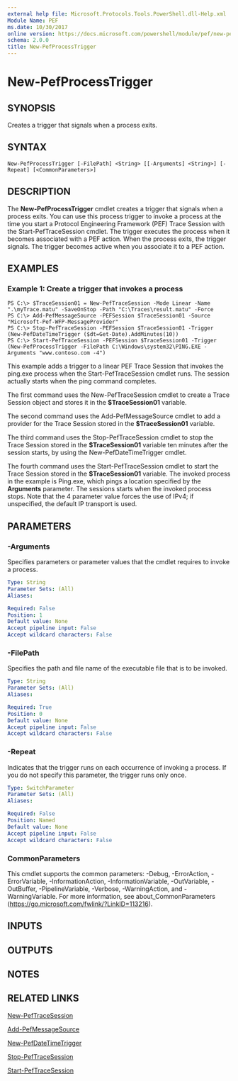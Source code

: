```yaml
---
external help file: Microsoft.Protocols.Tools.PowerShell.dll-Help.xml
Module Name: PEF
ms.date: 10/30/2017
online version: https://docs.microsoft.com/powershell/module/pef/new-pefprocesstrigger?view=windowsserver2012r2-ps&wt.mc_id=ps-gethelp
schema: 2.0.0
title: New-PefProcessTrigger
---
```


# New-PefProcessTrigger

## SYNOPSIS
Creates a trigger that signals when a process exits.

## SYNTAX

```
New-PefProcessTrigger [-FilePath] <String> [[-Arguments] <String>] [-Repeat] [<CommonParameters>]
```

## DESCRIPTION
The **New-PefProcessTrigger** cmdlet creates a trigger that signals when a process exits.
You can use this process trigger to invoke a process at the time you start a Protocol Engineering Framework (PEF) Trace Session with the Start-PefTraceSession cmdlet.
The trigger executes the process when it becomes associated with a PEF action.
When the process exits, the trigger signals.
The trigger becomes active when you associate it to a PEF action.

## EXAMPLES

### Example 1: Create a trigger that invokes a process
```
PS C:\> $TraceSession01 = New-PefTraceSession -Mode Linear -Name ".\myTrace.matu" -SaveOnStop -Path "C:\Traces\result.matu" -Force
PS C:\> Add-PefMessageSource -PEFSession $TraceSession01 -Source "Microsoft-Pef-WFP-MessageProvider"
PS C:\> Stop-PefTraceSession -PEFSession $TraceSession01 -Trigger (New-PefDateTimeTrigger ($dt=Get-Date).AddMinutes(10))
PS C:\> Start-PefTraceSession -PEFSession $TraceSession01 -Trigger (New-PefProcessTrigger -FilePath C:\Windows\system32\PING.EXE -Arguments "www.contoso.com -4")
```

This example adds a trigger to a linear PEF Trace Session that invokes the ping.exe process when the Start-PefTraceSession cmdlet runs.
The session actually starts when the ping command completes.

The first command uses the New-PefTraceSession cmdlet to create a Trace Session object and stores it in the **$TraceSession01** variable.

The second command uses the Add-PefMessageSource cmdlet to add a provider for the Trace Session stored in the **$TraceSession01** variable.

The third command uses the Stop-PefTraceSession cmdlet to stop the Trace Session stored in the **$TraceSession01** variable ten minutes after the session starts, by using the New-PefDateTimeTrigger cmdlet.

The fourth command uses the Start-PefTraceSession cmdlet to start the Trace Session stored in the **$TraceSession01** variable.
The invoked process in the example is Ping.exe, which pings a location specified by the **Arguments** parameter.
The sessions starts when the invoked process stops.
Note that the 4 parameter value forces the use of IPv4; if unspecified, the default IP transport is used.

## PARAMETERS

### -Arguments
Specifies parameters or parameter values that the cmdlet requires to invoke a process.

```yaml
Type: String
Parameter Sets: (All)
Aliases: 

Required: False
Position: 1
Default value: None
Accept pipeline input: False
Accept wildcard characters: False
```

### -FilePath
Specifies the path and file name of the executable file that is to be invoked.

```yaml
Type: String
Parameter Sets: (All)
Aliases: 

Required: True
Position: 0
Default value: None
Accept pipeline input: False
Accept wildcard characters: False
```

### -Repeat
Indicates that the trigger runs on each occurrence of invoking a process.
If you do not specify this parameter, the trigger runs only once.

```yaml
Type: SwitchParameter
Parameter Sets: (All)
Aliases: 

Required: False
Position: Named
Default value: None
Accept pipeline input: False
Accept wildcard characters: False
```

### CommonParameters
This cmdlet supports the common parameters: -Debug, -ErrorAction, -ErrorVariable, -InformationAction, -InformationVariable, -OutVariable, -OutBuffer, -PipelineVariable, -Verbose, -WarningAction, and -WarningVariable. For more information, see about_CommonParameters (https://go.microsoft.com/fwlink/?LinkID=113216).

## INPUTS

## OUTPUTS

## NOTES

## RELATED LINKS

[New-PefTraceSession](./New-PefTraceSession.md)

[Add-PefMessageSource](./Add-PefMessageSource.md)

[New-PefDateTimeTrigger](./New-PefDateTimeTrigger.md)

[Stop-PefTraceSession](./Stop-PefTraceSession.md)

[Start-PefTraceSession](./Start-PefTraceSession.md)

